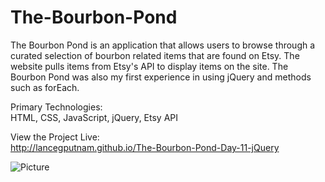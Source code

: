 The-Bourbon-Pond
==============================
The Bourbon Pond is an application that allows users to browse through a curated selection of bourbon related items that are found on Etsy. The website pulls items from Etsy's API to display items on the site. The Bourbon Pond was also my first experience in using jQuery and methods such as forEach.

Primary Technologies: <br>
HTML, CSS, JavaScript, jQuery, Etsy API

View the Project Live: <br>
http://lancegputnam.github.io/The-Bourbon-Pond-Day-11-jQuery

![Picture](https://farm4.staticflickr.com/3914/14461138177_3838000812_o.png)
